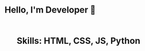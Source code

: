 <!DOCTYPE html>
<html>
<head>
  <title>My Portfolio</title>
  <style>
   bady  { font-family: Arial; text-align: center; }
    .card { padding: 20px; margin: 20px; border:  solid1xp #ccc; }
  </style>
</head>
<body>
  <h1>Hello, I'm Developer 🚀</>
  <div class="card">
    <p>Skills: HTML, CSS, JS, Python</h>
  </div>
</body>
</html> 
